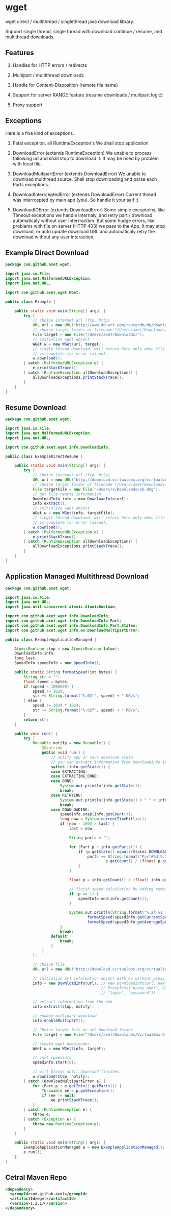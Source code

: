 # wget

wget direct / multithread / singlethread java download library.

Support single thread, single thread with download continue / resume, and multithread downloads.

## Features

1) Handles for HTTP errors / redirects

2) Multipart / multithread downloads

3) Handle for Content-Disposition (remote file name)

4) Support for server RANGE feature (resume downloads / multipart logic)

5) Proxy support

## Exceptions

Here is a five kind of exceptions.

1) Fatal exception. all RuntimeException's
  We shall stop application

2) DownloadError (extends RuntimeException)
  We unable to process following url and shall stop to download it. It may be rised by problem with local file.

3) DownloadMultipartError (extends DownloadError)
  We unable to download multhread source. Shall stop downloading and parse each Parts exceptions.

4) DownloadInterrceptedError (extends DownloadError)
  Current thread was interrcepted by main app (you). So handle it your self ;)
  
5) DownloadIOError (extends DownloadError)
  Some simple exceptoins, like Timeout exceptions we handle internaly, and retry part / download automaticaly without
  user interrraction. But some hudge errors, like problems with file on server (HTTP 403) we pass to the App.
  It may stop download, or auto update download URL and automaticaly retry the download without any user interaction.


## Example Direct Download

```java
package com.github.axet.wget;

import java.io.File;
import java.net.MalformedURLException;
import java.net.URL;

import com.github.axet.wget.WGet;

public class Example {

    public static void main(String[] args) {
        try {
            // choise internet url (ftp, http)
            URL url = new URL("http://www.dd-wrt.com/routerdb/de/download/D-Link/DIR-300/A1/ap61.ram/2049");
            // choise target folder or filename "/Users/axet/Downloads/ap61.ram"
            File target = new File("/Users/axet/Downloads/");
            // initialize wget object
            WGet w = new WGet(url, target);
            // single thread download. will return here only when file download
            // is complete (or error raised).
            w.download();
        } catch (MalformedURLException e) {
            e.printStackTrace();
        } catch (RuntimeException allDownloadExceptions) {
            allDownloadExceptions.printStackTrace();
        }
    }
}
```

## Resume Download

```java
package com.github.axet.wget;

import java.io.File;
import java.net.MalformedURLException;
import java.net.URL;

import com.github.axet.wget.info.DownloadInfo;

public class ExampleDirectResume {

    public static void main(String[] args) {
        try {
            // choise internet url (ftp, http)
            URL url = new URL("http://download.virtualbox.org/virtualbox/4.3.28/VirtualBox-4.3.28-100309-OSX.dmg");
            // choise target folder or filename "/Users/axet/Downloads/ap61.ram"
            File targetFile = new File("/Users/x/Downloads/vb.dmg");
            // get file remote information
            DownloadInfo info = new DownloadInfo(url);
            info.extract();
            // initialize wget object
            WGet w = new WGet(info, targetFile);
            // single thread download. will return here only when file download
            // is complete (or error raised).
            w.download();
        } catch (MalformedURLException e) {
            e.printStackTrace();
        } catch (RuntimeException allDownloadExceptions) {
            allDownloadExceptions.printStackTrace();
        }
    }
}
```

## Application Managed Multithread Download

```java
package com.github.axet.wget;

import java.io.File;
import java.net.URL;
import java.util.concurrent.atomic.AtomicBoolean;

import com.github.axet.wget.info.DownloadInfo;
import com.github.axet.wget.info.DownloadInfo.Part;
import com.github.axet.wget.info.DownloadInfo.Part.States;
import com.github.axet.wget.info.ex.DownloadMultipartError;

public class ExampleApplicationManaged {

    AtomicBoolean stop = new AtomicBoolean(false);
    DownloadInfo info;
    long last;
    SpeedInfo speedInfo = new SpeedInfo();

    public static String formatSpeed(int bytes) {
        String str = "";
        float speed = bytes;
        if (speed < 1000000) {
            speed /= 1024;
            str += String.format("%.02f", speed) + " KB/s";
        } else {
            speed /= 1024 * 1024;
            str += String.format("%.02f", speed) + " MB/s";
        }
        return str;
    }

    public void run() {
        try {
            Runnable notify = new Runnable() {
                @Override
                public void run() {
                    // notify app or save download state
                    // you can extract information from DownloadInfo info;
                    switch (info.getState()) {
                    case EXTRACTING:
                    case EXTRACTING_DONE:
                    case DONE:
                        System.out.println(info.getState());
                        break;
                    case RETRYING:
                        System.out.println(info.getState() + " " + info.getDelay());
                        break;
                    case DOWNLOADING:
                        speedInfo.step(info.getCount());
                        long now = System.currentTimeMillis();
                        if (now - 1000 > last) {
                            last = now;

                            String parts = "";

                            for (Part p : info.getParts()) {
                                if (p.getState().equals(States.DOWNLOADING)) {
                                    parts += String.format("Part#%d(%.2f) ", p.getNumber(),
                                            p.getCount() / (float) p.getLength());
                                }
                            }

                            float p = info.getCount() / (float) info.getLength();

                            // finish speed calculation by adding remaining bytes speed
                            if (p == 1) {
                                speedInfo.end(info.getCount());
                            }

                            System.out.println(String.format("%.2f %s (%s / %s)", p, parts,
                                    formatSpeed(speedInfo.getCurrentSpeed()),
                                    formatSpeed(speedInfo.getAverageSpeed())));
                        }
                        break;
                    default:
                        break;
                    }
                }
            };

            // choice file
            URL url = new URL("http://download.virtualbox.org/virtualbox/5.0.16/VirtualBox-5.0.16-105871-OSX.dmg");

            // initialize url information object with or without proxy
            info = new DownloadInfo(url); // new DownloadInfo(url, new
                                          // ProxyInfo("proxy_addr", 8080,
                                          // "login", "password"))

            // extract information from the web
            info.extract(stop, notify);

            // enable multipart download
            info.enableMultipart();

            // Choice target file or set download folder
            File target = new File("/Users/axet/Downloads/VirtualBox-5.0.16-105871-OSX.dmg");

            // create wget downloader
            WGet w = new WGet(info, target);

            // init speedinfo
            speedInfo.start(0);

            // will blocks until download finishes
            w.download(stop, notify);
        } catch (DownloadMultipartError e) {
            for (Part p : e.getInfo().getParts()) {
                Throwable ee = p.getException();
                if (ee != null)
                    ee.printStackTrace();
            }
        } catch (RuntimeException e) {
            throw e;
        } catch (Exception e) {
            throw new RuntimeException(e);
        }
    }

    public static void main(String[] args) {
        ExampleApplicationManaged e = new ExampleApplicationManaged();
        e.run();
    }
}
```

## Cetral Maven Repo

```xml
<dependency>
  <groupId>com.github.axet</groupId>
  <artifactId>wget</artifactId>
  <version>1.2.17</version>
</dependency>
```
